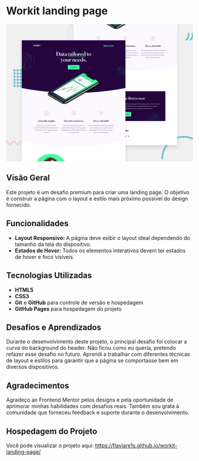 # Workit landing page

![Design preview for the Workit landing page coding challenge](./preview.jpg)


## Visão Geral

Este projeto é um desafio premium para criar uma landing page. O objetivo é construir a página com o layout e estilo mais próximo possível do design fornecido.


## Funcionalidades

- **Layout Responsivo:** A página deve exibir o layout ideal dependendo do tamanho da tela do dispositivo.
- **Estados de Hover:** Todos os elementos interativos devem ter estados de hover e foco visíveis.

## Tecnologias Utilizadas

- **HTML5**
- **CSS3**
- **Git** e **GitHub** para controle de versão e hospedagem
- **GitHub Pages** para hospedagem do projeto

## Desafios e Aprendizados

Durante o desenvolvimento deste projeto, o principal desafio foi colocar a curva do background do header. Não ficou como eu queria, pretendo refazer esse desafio no futuro. Aprendi a trabalhar com diferentes técnicas de layout e estilos para garantir que a página se comportasse bem em diversos dispositivos.

## Agradecimentos

Agradeço ao Frontend Mentor pelos designs e pela oportunidade de aprimorar minhas habilidades com desafios reais. Também sou grata à comunidade que forneceu feedback e suporte durante o desenvolvimento.

## Hospedagem do Projeto

Você pode visualizar o projeto aqui: https://flaviare1s.github.io/workit-landing-page/
